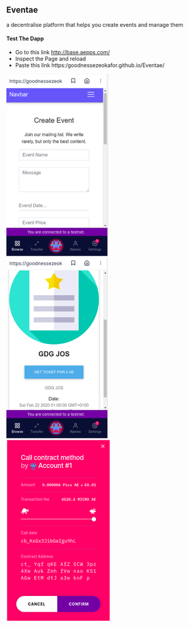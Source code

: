 ## Eventae
a decentralise platform that helps you create events and manage them

#### Test The Dapp
* Go to this link http://base.aepps.com/
* Inspect the Page and reload 
* Paste this link https:/goodnessezeokafor.github.io/Eventae/

![Screenshots!](/img/event_.png "Screenshots")
![Screenshots!](/img/event_2.png "Screenshots")
![Screenshots!](/img/event4.png "Screenshots")
